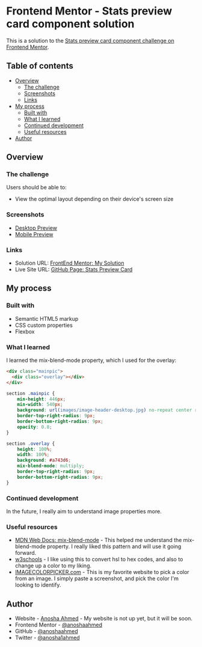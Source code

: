 # Frontend Mentor - Stats preview card component solution

This is a solution to the [Stats preview card component challenge on Frontend Mentor](https://www.frontendmentor.io/challenges/stats-preview-card-component-8JqbgoU62).

## Table of contents

- [Overview](#overview)
  - [The challenge](#the-challenge)
  - [Screenshots](#screenshots)
  - [Links](#links)
- [My process](#my-process)
  - [Built with](#built-with)
  - [What I learned](#what-i-learned)
  - [Continued development](#continued-development)
  - [Useful resources](#useful-resources)
- [Author](#author)

## Overview

### The challenge

Users should be able to:

- View the optimal layout depending on their device's screen size

### Screenshots

- [Desktop Preview](solution-screenshots/desktop-preview.png)
- [Mobile Preview](solution-screenshots/mobile-preview.png)

### Links

- Solution URL: [FrontEnd Mentor: My Solution](https://www.frontendmentor.io/solutions/stats-preview-card-using-css-flexbox-DGP7xGCLI)
- Live Site URL: [GitHub Page: Stats Preview Card](https://anoshaahmed.github.io/fem03-stats-preview/)

## My process

### Built with

- Semantic HTML5 markup
- CSS custom properties
- Flexbox

### What I learned

I learned the mix-blend-mode property, which I used for the overlay:
```html
<div class="mainpic">
  <div class="overlay"></div>
</div>
```
```css
section .mainpic {
    min-height: 446px;
    min-width: 540px;
    background: url(images/image-header-desktop.jpg) no-repeat center right / cover;
    border-top-right-radius: 9px;
    border-bottom-right-radius: 9px;
    opacity: 0.8;
}

section .overlay {
    height: 100%;
    width: 100%;
    background: #a743d6;
    mix-blend-mode: multiply;
    border-top-right-radius: 9px;
    border-bottom-right-radius: 9px;
}
```

### Continued development

In the future, I really aim to understand image properties more.

### Useful resources

- [MDN Web Docs: mix-blend-mode](https://developer.mozilla.org/en-US/docs/Web/CSS/mix-blend-mode) - This helped me understand the mix-blend-mode property. I really liked this pattern and will use it going forward.
- [w3schools](https://www.w3schools.com/colors/colors_hsl.asp) - I like using this to convert hsl to hex codes, and also to change up a color to my liking.
- [IMAGECOLORPICKER.com](https://imagecolorpicker.com/) - This is my favorite website to pick a color from an image. I simply paste a screenshot, and pick the color I'm looking to identify.

## Author

- Website - [Anosha Ahmed](https://www.anoshaahmed.com) - My website is not up yet, but it will be soon.
- Frontend Mentor - [@anoshaahmed](https://www.frontendmentor.io/profile/anoshaahmed)
- GitHub - [@anoshaahmed](https://github.com/anoshaahmed/)
- Twitter - [@anosha1ahmed](https://www.twitter.com/anosha1ahmed)
